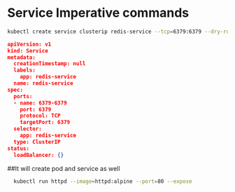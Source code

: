 
# Service Imperative commands

```bash
kubectl create service clusterip redis-service --tcp=6379:6379 --dry-run=client -o yaml
```

```json
apiVersion: v1
kind: Service
metadata:
  creationTimestamp: null
  labels:
    app: redis-service
  name: redis-service
spec:
  ports:
  - name: 6379-6379
    port: 6379
    protocol: TCP
    targetPort: 6379
  selector:
    app: redis-service
  type: ClusterIP
status:
  loadBalancer: {}
```
  
  
  
  ##It will create pod and service as well
  
```bash
  kubectl run httpd --image=httpd:alpine --port=80 --expose
```
